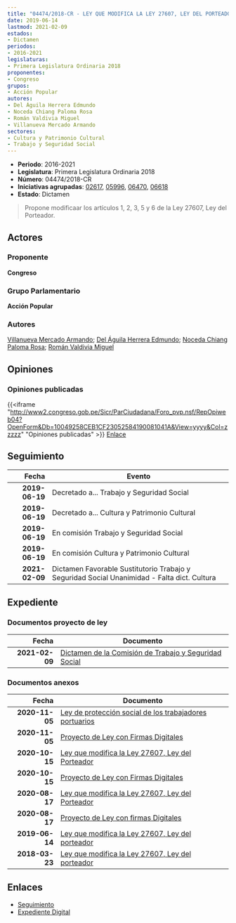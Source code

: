 ```yaml
---
title: "04474/2018-CR - LEY QUE MODIFICA LA LEY 27607, LEY DEL PORTEADOR"
date: 2019-06-14
lastmod: 2021-02-09
estados:
- Dictamen
periodos:
- 2016-2021
legislaturas:
- Primera Legislatura Ordinaria 2018
proponentes:
- Congreso
grupos:
- Acción Popular
autores:
- Del Águila Herrera Edmundo
- Noceda Chiang Paloma Rosa
- Román Valdivia Miguel
- Villanueva Mercado Armando
sectores:
- Cultura y Patrimonio Cultural
- Trabajo y Seguridad Social
---
```

- **Periodo**: 2016-2021
- **Legislatura**: Primera Legislatura Ordinaria 2018
- **Número**: 04474/2018-CR
- **Iniciativas agrupadas**: [02617](../../02600/02617), [05996](../../05900/05996), [06470](../../06400/06470), [06618](../../06600/06618)
- **Estado**: Dictamen

> Propone modificaar los artículos 1, 2, 3, 5 y 6 de la Ley 27607, Ley del Porteador.


## Actores

### Proponente

**Congreso**

### Grupo Parlamentario

**Acción Popular**

### Autores

[Villanueva Mercado Armando](mailto:mailto:avillanuevam@congreso.gob.pe); [Del Águila Herrera Edmundo](mailto:mailto:edelaguila@congreso.gob.pe); [Noceda Chiang Paloma Rosa](mailto:mailto:pnoceda@congreso.gob.pe); [Román Valdivia Miguel](mailto:mailto:mroman@congreso.gob.pe)

## Opiniones

### Opiniones publicadas

{{<iframe "http://www2.congreso.gob.pe/Sicr/ParCiudadana/Foro_pvp.nsf/RepOpiweb04?OpenForm&Db=10049258CEB1CF23052584190081041A&View=yyyy&Col=zzzzz" "Opiniones publicadas" >}}
[Enlace](http://www2.congreso.gob.pe/Sicr/ParCiudadana/Foro_pvp.nsf/RepOpiweb04?OpenForm&Db=10049258CEB1CF23052584190081041A&View=yyyy&Col=zzzzz)


## Seguimiento

| Fecha | Evento |
|------:|--------|
| **2019-06-19** | Decretado a... Trabajo y Seguridad Social |
| **2019-06-19** | Decretado a... Cultura y Patrimonio Cultural |
| **2019-06-19** | En comisión Trabajo y Seguridad Social |
| **2019-06-19** | En comisión Cultura y Patrimonio Cultural |
| **2021-02-09** | Dictamen Favorable Sustitutorio Trabajo y Seguridad Social Unanimidad - Falta dict. Cultura |

## Expediente

### Documentos proyecto de ley

| Fecha | Documento |
|------:|-----------|
| **2021-02-09** | [Dictamen de la Comisión de Trabajo y Seguridad Social](https://leyes.congreso.gob.pe/Documentos/2016_2021/Dictamenes/Proyectos_de_Ley/02617DC22MAY20210209.pdf) |

### Documentos anexos

| Fecha | Documento |
|------:|-----------|
| **2020-11-05** | [Ley de protección social de los trabajadores portuarios](https://leyes.congreso.gob.pe/Documentos/2016_2021/Proyectos_de_Ley_y_de_Resoluciones_Legislativas/PL0661820201105.pdf) |
| **2020-11-05** | [Proyecto de Ley con Firmas Digitales](https://leyes.congreso.gob.pe/Documentos/2016_2021/Proyectos_de_Ley_y_de_Resoluciones_Legislativas/Proyectos_Firmas_digitales/PL06618.pdf) |
| **2020-10-15** | [Ley que modifica la Ley 27607, Ley del Porteador](http://www.leyes.congreso.gob.pe/Documentos/2016_2021/Proyectos_de_Ley_y_de_Resoluciones_Legislativas/PL06470-20201015.pdf) |
| **2020-10-15** | [Proyecto de Ley con Firmas Digitales](http://www.leyes.congreso.gob.pe/Documentos/2016_2021/Proyectos_de_Ley_y_de_Resoluciones_Legislativas/Proyectos_Firmas_digitales/PL06470.pdf) |
| **2020-08-17** | [Ley que modifica la Ley 27607, Ley del Porteador](http://www.leyes.congreso.gob.pe/Documentos/2016_2021/Proyectos_de_Ley_y_de_Resoluciones_Legislativas/PL05996-20200817.pdf) |
| **2020-08-17** | [Proyecto de Ley con firmas Digitales](http://www.leyes.congreso.gob.pe/Documentos/2016_2021/Proyectos_de_Ley_y_de_Resoluciones_Legislativas/Proyectos_Firmas_digitales/PL05996.pdf) |
| **2019-06-14** | [Ley que modifica la Ley 27607, Ley del porteador](http://www.leyes.congreso.gob.pe/Documentos/2016_2021/Proyectos_de_Ley_y_de_Resoluciones_Legislativas/PL0447420190614.pdf) |
| **2018-03-23** | [Ley que modifica la Ley 27607, Ley del porteador](http://www.leyes.congreso.gob.pe/Documentos/2016_2021/Proyectos_de_Ley_y_de_Resoluciones_Legislativas/PL0261720180323.pdf) |

## Enlaces

- [Seguimiento](http://www2.congreso.gob.pe/Sicr/TraDocEstProc/CLProLey2016.nsf/f7fff46988ca05b1052578e100829cc7/a3796b4187a710950525841900806231?OpenDocument)
- [Expediente Digital](http://www2.congreso.gob.pe/Sicr/TraDocEstProc/Expvirt_2011.nsf/visbusqptramdoc1621/04474?opendocument)


